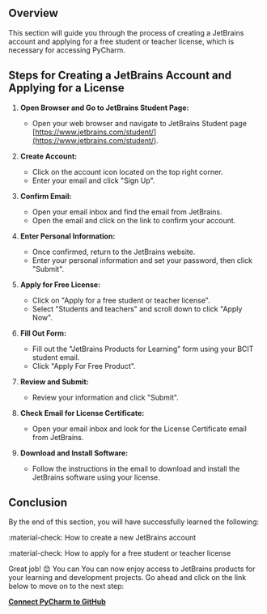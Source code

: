 ## Overview

This section will guide you through the process of creating a JetBrains account and applying for a free student or teacher license, which is necessary for accessing PyCharm.

## Steps for Creating a JetBrains Account and Applying for a License

1. **Open Browser and Go to JetBrains Student Page:**
     - Open your web browser and navigate to JetBrains Student page [https://www.jetbrains.com/student/](https://www.jetbrains.com/student/).

2. **Create Account:**
    - Click on the account icon located on the top right corner.
    - Enter your email and click "Sign Up".

3. **Confirm Email:**
    - Open your email inbox and find the email from JetBrains.
    - Open the email and click on the link to confirm your account.

4. **Enter Personal Information:**
    - Once confirmed, return to the JetBrains website.
    - Enter your personal information and set your password, then click "Submit".

5. **Apply for Free License:**
    - Click on "Apply for a free student or teacher license".
    - Select "Students and teachers" and scroll down to click "Apply Now".

6. **Fill Out Form:**
    - Fill out the "JetBrains Products for Learning" form using your BCIT student email.
    - Click "Apply For Free Product".

7. **Review and Submit:**
    - Review your information and click "Submit".

8. **Check Email for License Certificate:**
    - Open your email inbox and look for the License Certificate email from JetBrains.

9. **Download and Install Software:**
    - Follow the instructions in the email to download and install the JetBrains software using your license.

## Conclusion

By the end of this section, you will have successfully learned the following:

:material-check: How to create a new JetBrains account

:material-check: How to apply for a free student or teacher license

Great job! 😊 You can You can now enjoy access to JetBrains products for your learning and development projects. Go ahead and click on the link below to move on to the next step:

**[Connect PyCharm to GitHub](connectPycharmToGithub.md)**
